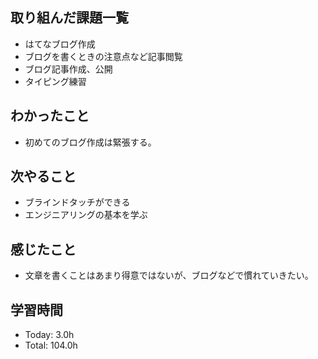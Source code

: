 ## 取り組んだ課題一覧
- はてなブログ作成
- ブログを書くときの注意点など記事閲覧
- ブログ記事作成、公開
- タイピング練習
## わかったこと
- 初めてのブログ作成は緊張する。
## 次やること
- ブラインドタッチができる
- エンジニアリングの基本を学ぶ
## 感じたこと
- 文章を書くことはあまり得意ではないが、ブログなどで慣れていきたい。
## 学習時間
- Today: 3.0h
- Total: 104.0h
